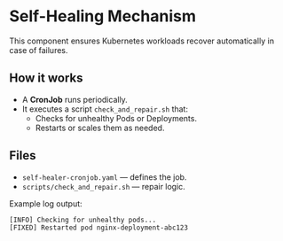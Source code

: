 # Self-Healing Mechanism

This component ensures Kubernetes workloads recover automatically in case of failures.

## How it works
- A **CronJob** runs periodically.
- It executes a script `check_and_repair.sh` that:
  - Checks for unhealthy Pods or Deployments.
  - Restarts or scales them as needed.

## Files
- `self-healer-cronjob.yaml` — defines the job.
- `scripts/check_and_repair.sh` — repair logic.

Example log output:
```
[INFO] Checking for unhealthy pods...
[FIXED] Restarted pod nginx-deployment-abc123
```
